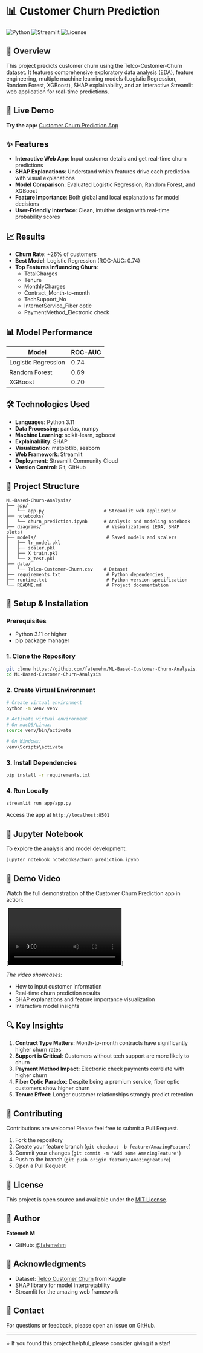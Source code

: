 # 📊 Customer Churn Prediction

![Python](https://img.shields.io/badge/Python-3.11-blue)
![Streamlit](https://img.shields.io/badge/Streamlit-1.37+-red)
![License](https://img.shields.io/badge/License-MIT-green)

## 🎯 Overview
This project predicts customer churn using the Telco-Customer-Churn dataset. It features comprehensive exploratory data analysis (EDA), feature engineering, multiple machine learning models (Logistic Regression, Random Forest, XGBoost), SHAP explainability, and an interactive Streamlit web application for real-time predictions.

## 🚀 Live Demo
**Try the app:** [Customer Churn Prediction App](https://ml-based-customer-churn-analysis-drgzetudpaiinsd9hpsa7k.streamlit.app/)

## ✨ Features

- **Interactive Web App**: Input customer details and get real-time churn predictions
- **SHAP Explanations**: Understand which features drive each prediction with visual explanations
- **Model Comparison**: Evaluated Logistic Regression, Random Forest, and XGBoost
- **Feature Importance**: Both global and local explanations for model decisions
- **User-Friendly Interface**: Clean, intuitive design with real-time probability scores

## 📈 Results

- **Churn Rate**: ~26% of customers
- **Best Model**: Logistic Regression (ROC-AUC: 0.74)
- **Top Features Influencing Churn**:
  - TotalCharges
  - Tenure
  - MonthlyCharges
  - Contract_Month-to-month
  - TechSupport_No
  - InternetService_Fiber optic
  - PaymentMethod_Electronic check

## 📊 Model Performance

| Model               | ROC-AUC |
|---------------------|---------|
| Logistic Regression | 0.74    |
| Random Forest       | 0.69    |
| XGBoost             | 0.70    |

## 🛠️ Technologies Used

- **Languages**: Python 3.11
- **Data Processing**: pandas, numpy
- **Machine Learning**: scikit-learn, xgboost
- **Explainability**: SHAP
- **Visualization**: matplotlib, seaborn
- **Web Framework**: Streamlit
- **Deployment**: Streamlit Community Cloud
- **Version Control**: Git, GitHub

## 📁 Project Structure

```plaintext
ML-Based-Churn-Analysis/
├── app/
│   └── app.py                      # Streamlit web application
├── notebooks/
│   └── churn_prediction.ipynb      # Analysis and modeling notebook
├── diagrams/                        # Visualizations (EDA, SHAP plots)
├── models/                          # Saved models and scalers
│   ├── lr_model.pkl
│   ├── scaler.pkl
│   ├── X_train.pkl
│   └── X_test.pkl
├── data/
│   └── Telco-Customer-Churn.csv    # Dataset
├── requirements.txt                 # Python dependencies
├── runtime.txt                      # Python version specification
└── README.md                        # Project documentation
```

## 🚀 Setup & Installation

### Prerequisites
- Python 3.11 or higher
- pip package manager

### 1. Clone the Repository
```bash
git clone https://github.com/fatemehm/ML-Based-Customer-Churn-Analysis.git
cd ML-Based-Customer-Churn-Analysis
```

### 2. Create Virtual Environment
```bash
# Create virtual environment
python -m venv venv

# Activate virtual environment
# On macOS/Linux:
source venv/bin/activate

# On Windows:
venv\Scripts\activate
```

### 3. Install Dependencies
```bash
pip install -r requirements.txt
```

### 4. Run Locally
```bash
streamlit run app/app.py
```

Access the app at `http://localhost:8501`

## 📓 Jupyter Notebook

To explore the analysis and model development:

```bash
jupyter notebook notebooks/churn_prediction.ipynb
```

## 🎥 Demo Video

Watch the full demonstration of the Customer Churn Prediction app in action:

[![Customer Churn Prediction Demo](https://github.com/fatemehm/ML-Based-Customer-Churn-Analysis/blob/main/Demo_video.mkv)]

*The video showcases:*
- How to input customer information
- Real-time churn prediction results
- SHAP explanations and feature importance visualization
- Interactive model insights

## 🔍 Key Insights

1. **Contract Type Matters**: Month-to-month contracts have significantly higher churn rates
2. **Support is Critical**: Customers without tech support are more likely to churn
3. **Payment Method Impact**: Electronic check payments correlate with higher churn
4. **Fiber Optic Paradox**: Despite being a premium service, fiber optic customers show higher churn
5. **Tenure Effect**: Longer customer relationships strongly predict retention

## 🤝 Contributing

Contributions are welcome! Please feel free to submit a Pull Request.

1. Fork the repository
2. Create your feature branch (`git checkout -b feature/AmazingFeature`)
3. Commit your changes (`git commit -m 'Add some AmazingFeature'`)
4. Push to the branch (`git push origin feature/AmazingFeature`)
5. Open a Pull Request

## 📝 License

This project is open source and available under the [MIT License](LICENSE).

## 👤 Author

**Fatemeh M**
- GitHub: [@fatemehm](https://github.com/fatemehm)

## 🙏 Acknowledgments

- Dataset: [Telco Customer Churn](https://www.kaggle.com/datasets/blastchar/telco-customer-churn) from Kaggle
- SHAP library for model interpretability
- Streamlit for the amazing web framework

## 📧 Contact

For questions or feedback, please open an issue on GitHub.

---

⭐ If you found this project helpful, please consider giving it a star!